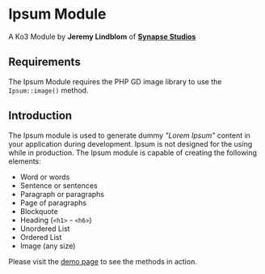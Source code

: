 Ipsum Module
============

A Ko3 Module by **Jeremy Lindblom** of **[Synapse Studios](http://synapsestudios.com)**

Requirements
------------

The Ipsum Module requires the PHP GD image library to use the `Ipsum::image()`
method.

Introduction
------------

The Ipsum module is used to generate dummy *"Lorem Ipsum"* content in your
application during development. Ipsum is not designed for the using while in
production. The Ipsum module is capable of creating the following elements:

- Word or words
- Sentence or sentences
- Paragraph or paragraphs
- Page of paragraphs
- Blockquote
- Heading (`<h1>` - `<h6>`)
- Unordered List
- Ordered List
- Image (any size)

Please visit the [demo page](../ipsum/demo) to see the methods in action.